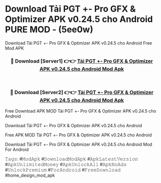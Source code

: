# Download Tải PGT +- Pro GFX & Optimizer APK v0.24.5 cho Android PURE MOD - (5ee0w)
Download Tải PGT +- Pro GFX & Optimizer APK v0.24.5 cho Android Free Mod APK

<div align="center">
<h3>🔴 Download [Server1] 👉👉 <a href="https://apk-comot.site?title=Tải_PGT_+-_Pro_GFX_&_Optimizer_APK_v0.24.5_cho_Android">Tải PGT +- Pro GFX & Optimizer APK v0.24.5 cho Android Mod Apk</a></h3><br>

<h3>🔴 Download [Server2] 👉👉 <a href="https://apk-comot.site?title=Tải_PGT_+-_Pro_GFX_&_Optimizer_APK_v0.24.5_cho_Android">Tải PGT +- Pro GFX & Optimizer APK v0.24.5 cho Android Mod Apk</a></h3>
</div>


Free Download APK MOD Tải PGT +- Pro GFX & Optimizer APK v0.24.5 cho Android

Download Tải PGT +- Pro GFX & Optimizer APK v0.24.5 cho Android 

Free APK MOD Tải PGT +- Pro GFX & Optimizer APK v0.24.5 cho Android 

Download Tải PGT +- Pro GFX & Optimizer APK v0.24.5 cho Android Mod For Android

𝚃𝚊𝚐𝚜: #𝙼𝚘𝚍𝙰𝚙𝚔 #𝙳𝚘𝚠𝚗𝚕𝚘𝚊𝚍𝙼𝚘𝚍𝙰𝚙𝚔 #𝙰𝚙𝚔𝙻𝚊𝚝𝚎𝚜𝚝𝚅𝚎𝚛𝚜𝚒𝚘𝚗 #𝙰𝚙𝚔𝚄𝚗𝚕𝚒𝚖𝚒𝚝𝚎𝚍𝙼𝚘𝚗𝚎𝚢 #𝙰𝚙𝚔𝚄𝚗𝚕𝚘𝚌𝚔𝙰𝚕𝚕 #𝙰𝚙𝚔𝙽𝚘𝙰𝚍𝚜 #𝚄𝚗𝚕𝚘𝚌𝚔𝙿𝚛𝚎𝚖𝚒𝚞𝚖 #𝙵𝚘𝚛𝙰𝚗𝚍𝚛𝚘𝚒𝚍 #𝙵𝚛𝚎𝚎𝙳𝚘𝚠𝚗𝚕𝚘𝚊𝚍 #home_design_mod_apk